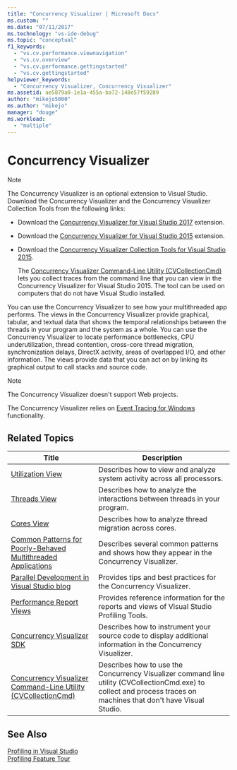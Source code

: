 ```yaml
---
title: "Concurrency Visualizer | Microsoft Docs"
ms.custom: ""
ms.date: "07/11/2017"
ms.technology: "vs-ide-debug"
ms.topic: "conceptual"
f1_keywords: 
  - "vs.cv.performance.viewnavigation"
  - "vs.cv.overview"
  - "vs.cv.performance.gettingstarted"
  - "vs.cv.gettingstarted"
helpviewer_keywords: 
  - "Concurrency Visualizer, Concurrency Visualizer"
ms.assetid: ae5879a0-1e1a-455a-ba72-148e57f59289
author: "mikejo5000"
ms.author: "mikejo"
manager: "douge"
ms.workload: 
  - "multiple"
---
```

# Concurrency Visualizer
> [!NOTE]
>  The Concurrency Visualizer is an optional extension to Visual Studio. Download the Concurrency Visualizer and the Concurrency Visualizer Collection Tools from the following links:  
>   
>  -   Download the              [Concurrency Visualizer for Visual Studio 2017](https://marketplace.visualstudio.com/items?itemName=VisualStudioProductTeam.ConcurrencyVisualizer2017#overview) extension.  
>  -   Download the              [Concurrency Visualizer for Visual Studio 2015](https://visualstudiogallery.msdn.microsoft.com/a6c24ce9-beec-4545-9261-293061436ee9) extension.  
> -   Download the              [Concurrency Visualizer Collection Tools for Visual Studio 2015](http://www.microsoft.com/en-in/download/details.aspx?id=49103).  
>   
>      The [Concurrency Visualizer Command-Line Utility (CVCollectionCmd)](../profiling/concurrency-visualizer-command-line-utility-cvcollectioncmd.md) lets you collect traces from the command line that you can view in the Concurrency Visualizer for Visual Studio 2015. The tool can be used on computers that do not have Visual Studio installed.  
  
 You can use the Concurrency Visualizer to see how your multithreaded app performs. The views in the Concurrency Visualizer provide graphical, tabular, and textual data that shows the temporal relationships between the threads in your program and the system as a whole. You can use the Concurrency Visualizer to locate performance bottlenecks, CPU underutilization, thread contention, cross-core thread migration, synchronization delays, DirectX activity, areas of overlapped I/O, and other information. The views provide data that you can act on by linking its graphical output to call stacks and source code.  

> [!NOTE]
>  The Concurrency Visualizer doesn't support Web projects.  
  
 The Concurrency Visualizer relies on [Event Tracing for Windows](http://go.microsoft.com/fwlink/?LinkId=234579) functionality.  
  
## Related Topics  
  
|Title|Description|  
|-----------|-----------------|  
|[Utilization View](../profiling/utilization-view.md)|Describes how to view and analyze system activity across all processors.|  
|[Threads View](../profiling/threads-view-parallel-performance.md)|Describes how to analyze the interactions between threads in your program.|  
|[Cores View](../profiling/cores-view.md)|Describes how to analyze thread migration across cores.|  
|[Common Patterns for Poorly-Behaved Multithreaded Applications](../profiling/common-patterns-for-poorly-behaved-multithreaded-applications.md)|Describes several common patterns and shows how they appear in the Concurrency Visualizer.|  
|[Parallel Development in Visual Studio blog](http://go.microsoft.com/fwlink/?LinkId=235385)|Provides tips and best practices for the Concurrency Visualizer.|  
|[Performance Report Views](../profiling/performance-report-views.md)|Provides reference information for the reports and views of Visual Studio Profiling Tools.|  
|[Concurrency Visualizer SDK](../profiling/concurrency-visualizer-sdk.md)|Describes how to instrument your source code to display additional information in the Concurrency Visualizer.|  
|[Concurrency Visualizer Command-Line Utility (CVCollectionCmd)](../profiling/concurrency-visualizer-command-line-utility-cvcollectioncmd.md)|Describes how to use the Concurrency Visualizer command line utility (CVCollectionCmd.exe) to collect and process traces on machines that don't have Visual Studio.|  
  
## See Also  
 [Profiling in Visual Studio](../profiling/index.md)  
 [Profiling Feature Tour](../profiling/profiling-feature-tour.md)
